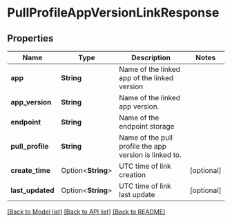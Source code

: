 # PullProfileAppVersionLinkResponse

## Properties

Name | Type | Description | Notes
------------ | ------------- | ------------- | -------------
**app** | **String** | Name of the linked app of the linked version | 
**app_version** | **String** | Name of the linked app version. | 
**endpoint** | **String** | Name of the endpoint storage | 
**pull_profile** | **String** | Name of the pull profile the app version is linked to. | 
**create_time** | Option<**String**> | UTC time of link creation | [optional]
**last_updated** | Option<**String**> | UTC time of link last update | [optional]

[[Back to Model list]](../README.md#documentation-for-models) [[Back to API list]](../README.md#documentation-for-api-endpoints) [[Back to README]](../README.md)


